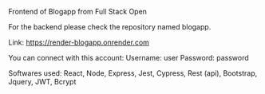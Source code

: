 Frontend of Blogapp from Full Stack Open

For the backend please check the repository named blogapp.

Link: https://render-blogapp.onrender.com

You can connect with this account: 
Username: user 
Password: password

Softwares used: React, Node, Express, Jest, Cypress, Rest (api), Bootstrap, Jquery, JWT, Bcrypt